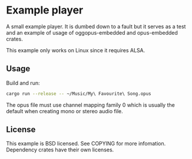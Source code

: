 Example player
==============
A small example player. It is dumbed down to a fault but it serves as a test
and an example of usage of oggopus-embedded and opus-embedded crates.

This example only works on Linux since it requires ALSA.

Usage
-----
Build and run:
```sh
cargo run --release -- ~/Music/My\ Favourite\ Song.opus
```

The opus file must use channel mapping family 0 which is usually the default
when creating mono or stereo audio file.

License
-------
This example is BSD licensed. See COPYING for more infomation. Dependency
crates have their own licenses.
